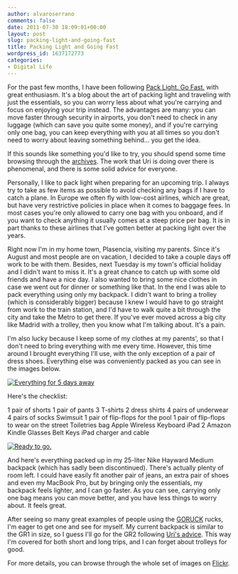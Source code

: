 ```yaml
---
author: alvaroserrano
comments: false
date: 2011-07-30 18:09:01+00:00
layout: post
slug: packing-light-and-going-fast
title: Packing Light and Going Fast
wordpress_id: 1637172773
categories:
- Digital Life
---
```


For the past few months, I have been following [Pack Light. Go Fast.](http://packlite.tumblr.com) with great enthusiasm. It's a blog about the art of packing light and traveling with just the essentials, so you can worry less about what you're carrying and focus on enjoying your trip instead. The advantages are many: you can move faster through security in airports, you don't need to check in any luggage (which can save you quite some money), and if you're carrying only one bag, you can keep everything with you at all times so you don't need to worry about leaving something behind... you get the idea.

If this sounds like something you'd like to try, you should spend some time browsing through the [archives](http://packlite.tumblr.com/archive). The work that Uri is doing over there is phenomenal, and there is some solid advice for everyone.

Personally, I like to pack light when preparing for an upcoming trip. I always try to take as few items as possible to avoid checking any bags if I have to catch a plane. In Europe we often fly with low-cost airlines, which are great, but have very restrictive policies in place when it comes to baggage fees. In most cases you're only allowed to carry one bag with you onboard, and if you want to check anything it usually comes at a steep price per bag. It is in part thanks to these airlines that I've gotten better at packing light over the years.

Right now I'm in my home town, Plasencia, visiting my parents. Since it's August and most people are on vacation, I decided to take a couple days off work to be with them. Besides, next Tuesday is my town's official holiday and I didn't want to miss it. It's a great chance to catch up with some old friends and have a nice day. I also wanted to bring some nice clothes in case we went out for dinner or something like that. In the end I was able to pack everything using only my backpack. I didn't want to bring a trolley (which is considerably bigger) because I knew I would have to go straight from work to the train station, and I'd have to walk quite a bit through the city and take the Metro to get there. If you've ever moved across a big city like Madrid with a trolley, then you know what I'm talking about. It's a pain.

I'm also lucky because I keep some of my clothes at my parents', so that I don't need to bring everything with me every time. However, this time around I brought everything I'll use, with the only exception of a pair of dress shoes. Everything else was conveniently packed as you can see in the images below.

[![Everything for 5 days away](http://farm7.static.flickr.com/6030/5990609647_c11cd60402.jpg)](http://www.flickr.com/photos/analogsenses/5990609647/)

Here's the checklist:

1 pair of shorts
1 pair of pants
3 T-shirts
2 dress shirts
4 pairs of underwear
4 pairs of socks
Swimsuit
1 pair of flip-flops for the pool
1 pair of flip-flops to wear on the street
Toiletries bag
Apple Wireless Keyboard
iPad 2
Amazon Kindle
Glasses
Belt
Keys
iPad charger and cable

[![Ready to go.](http://farm7.static.flickr.com/6128/5991167704_9e9def238f.jpg)](http://www.flickr.com/photos/analogsenses/5991167704/)

And here's everything packed up in my 25-liter Nike Hayward Medium backpack (which has sadly been discontinued). There's actually plenty of room left. I could have easily fit another pair of jeans, an extra pair of shoes and even my MacBook Pro, but by bringing only the essentials, my backpack feels lighter, and I can go faster. As you can see, carrying only one bag means you can move better, and you have less things to worry about. It feels great.

After seeing so many great examples of people using the [GORUCK](http://goruck.com) rucks, I'm eager to get one and see for myself. My current backpack is similar to the GR1 in size, so I guess I'll go for the GR2 following [Uri's advice](http://packlite.tumblr.com/post/5331848342). This way I'm covered for both short and long trips, and I can forget about trolleys for good.

For more details, you can browse through the whole set of images on [Flickr](http://www.flickr.com/photos/analogsenses/sets/72157627315941688/).
